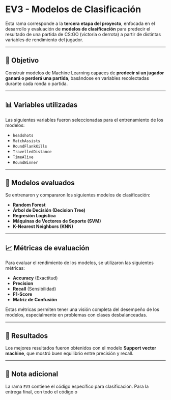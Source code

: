 # EV3 - Modelos de Clasificación

Esta rama corresponde a la **tercera etapa del proyecto**, enfocada en el desarrollo y evaluación de **modelos de clasificación** para predecir el resultado de una partida de CS:GO (victoria o derrota) a partir de distintas variables de rendimiento del jugador.

---

## 🎯 Objetivo

Construir modelos de Machine Learning capaces de **predecir si un jugador ganará o perderá una partida**, basándose en variables recolectadas durante cada ronda o partida.

---

## 📊 Variables utilizadas

Las siguientes variables fueron seleccionadas para el entrenamiento de los modelos:

- `headshots`
- `MatchAssists`
- `RoundFlankKills`
- `TravelledDistance`
- `TimeAlive`
- `RoundWinner`

---

## 🧠 Modelos evaluados

Se entrenaron y compararon los siguientes modelos de clasificación:

- **Random Forest**
- **Árbol de Decisión (Decision Tree)**
- **Regresión Logística**
- **Máquinas de Vectores de Soporte (SVM)**
- **K-Nearest Neighbors (KNN)**

---

## 📈 Métricas de evaluación

Para evaluar el rendimiento de los modelos, se utilizaron las siguientes métricas:

- **Accuracy** (Exactitud)
- **Precision**
- **Recall** (Sensibilidad)
- **F1-Score**
- **Matriz de Confusión**

Estas métricas permiten tener una visión completa del desempeño de los modelos, especialmente en problemas con clases desbalanceadas.

---

## 🧪 Resultados

Los mejores resultados fueron obtenidos con el modelo **Support vector machine**, que mostró buen equilibrio entre precisión y recall.


---

## 📌 Nota adicional

La rama `EV3` contiene el código específico para clasificación. Para la entrega final, con todo el código o
